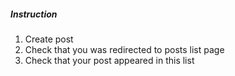 <h5>Instruction</h5>
<ol>
	<li>Create post</li>
	<li>Check that you was redirected to posts list page</li>
	<li>Check that your post appeared in this list</li>
</ol>
